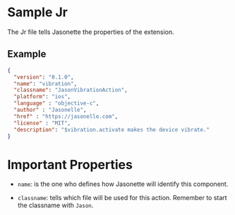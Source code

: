 # Sample Jr

The Jr file tells Jasonette the properties of the extension.

## Example 

```json
{
  "version": "0.1.0",
  "name": "vibration",
  "classname": "JasonVibrationAction",
  "platform": "ios",
  "language" : "objective-c",
  "author" : "Jasonelle",
  "href" : "https://jasonelle.com",
  "license" : "MIT",
  "description": "$vibration.activate makes the device vibrate."
}
```

# Important Properties

- `name`: is the one who defines how Jasonette will identify
this component.

- `classname`: tells which file will be used for this action. Remember to start the classname with `Jason`.

